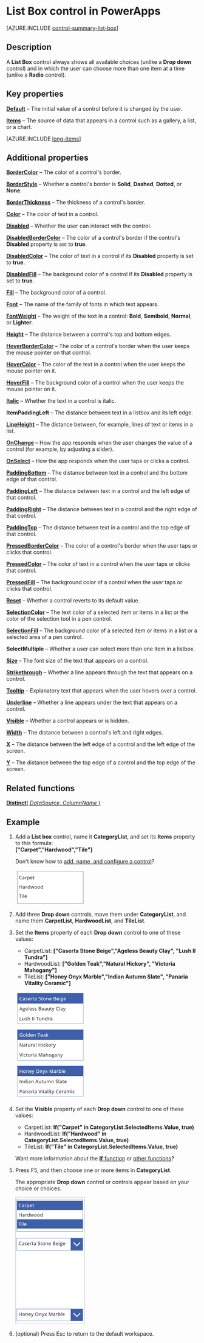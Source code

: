 <properties
    pageTitle="List Box control: reference | Microsoft PowerApps"
    description="Information, including properties and examples, about the List Box control"
    services=""
    suite="powerapps"
    documentationCenter="na"
    authors="aftowen"
    manager="erikre"
    editor=""
    tags=""/>

<tags
   ms.service="powerapps"
   ms.devlang="na"
   ms.topic="article"
   ms.tgt_pltfrm="na"
   ms.workload="na"
   ms.date="02/29/2016"
   ms.author="anneta"/>

# List Box control in PowerApps #
[AZURE.INCLUDE [control-summary-list-box](../../includes/control-summary-list-box.md)]

## Description ##
A **List Box** control always shows all available choices (unlike a **Drop down** control) and in which the user can choose more than one item at a time (unlike a **Radio** control).

## Key properties ##

[**Default**](../properties/properties-core.md) – The initial value of a control before it is changed by the user.

[**Items**](../properties/properties-core.md) – The source of data that appears in a control such as a gallery, a list, or a chart.

[AZURE.INCLUDE [long-items](../../includes/long-items.md)]

## Additional properties ##

[**BorderColor**](../properties/properties-color-border.md) – The color of a control's border.

[**BorderStyle**](../properties/properties-color-border.md) – Whether a control's border is **Solid**, **Dashed**, **Dotted**, or **None**.

[**BorderThickness**](../properties/properties-color-border.md) – The thickness of a control's border.

[**Color**](../properties/properties-color-border.md) – The color of text in a control.

[**Disabled**](../properties/properties-core.md) – Whether the user can interact with the control.

[**DisabledBorderColor**](../properties/properties-color-border.md) – The color of a control's border if the control's **Disabled** property is set to **true**.

[**DisabledColor**](../properties/properties-color-border.md) – The color of text in a control if its **Disabled** property is set to **true**.

[**DisabledFill**](../properties/properties-color-border.md) – The background color of a control if its **Disabled** property is set to **true**.

[**Fill**](../properties/properties-color-border.md) – The background color of a control.

[**Font**](../properties/properties-text.md) – The name of the family of fonts in which text appears.

[**FontWeight**](../properties/properties-text.md) – The weight of the text in a control: **Bold**, **Semibold**, **Normal**, or **Lighter**.

[**Height**](../properties/properties-size-location.md) – The distance between a control's top and bottom edges.

[**HoverBorderColor**](../properties/properties-color-border.md) – The color of a control's border when the user keeps the mouse pointer on that control.

[**HoverColor**](../properties/properties-color-border.md) – The color of the text in a control when the user keeps the mouse pointer on it.

[**HoverFill**](../properties/properties-color-border.md) – The background color of a control when the user keeps the mouse pointer on it.

[**Italic**](../properties/properties-text.md) – Whether the text in a control is italic.

**ItemPaddingLeft** – The distance between text in a listbox and its left edge.

[**LineHeight**](../properties/properties-text.md) – The distance between, for example, lines of text or items in a list.

[**OnChange**](../properties/properties-core.md) – How the app responds when the user changes the value of a control (for example, by adjusting a slider).

[**OnSelect**](../properties/properties-core.md) – How the app responds when the user taps or clicks a control.

[**PaddingBottom**](../properties/properties-size-location.md) – The distance between text in a control and the bottom edge of that control.

[**PaddingLeft**](../properties/properties-size-location.md) – The distance between text in a control and the left edge of that control.

[**PaddingRight**](../properties/properties-size-location.md) – The distance between text in a control and the right edge of that control.

[**PaddingTop**](../properties/properties-size-location.md) – The distance between text in a control and the top edge of that control.

[**PressedBorderColor**](../properties/properties-color-border.md) – The color of a control's border when the user taps or clicks that control.

[**PressedColor**](../properties/properties-color-border.md) – The color of text in a control when the user taps or clicks that control.

[**PressedFill**](../properties/properties-color-border.md) – The background color of a control when the user taps or clicks that control.

[**Reset**](../properties/properties-core.md) – Whether a control reverts to its default value.

[**SelectionColor**](../properties/properties-color-border.md) – The text color of a selected item or items in a list or the color of the selection tool in a pen control.

[**SelectionFill**](../properties/properties-color-border.md) – The background color of a selected item or items in a list or a selected area of a pen control.

**SelectMultiple** – Whether a user can select more than one item in a listbox.

[**Size**](../properties/properties-text.md) – The font size of the text that appears on a control.

[**Strikethrough**](../properties/properties-text.md) – Whether a line appears through the text that appears on a control.

[**Tooltip**](../properties/properties-core.md) – Explanatory text that appears when the user hovers over a control.

[**Underline**](../properties/properties-text.md) – Whether a line appears under the text that appears on a control.

[**Visible**](../properties/properties-core.md) – Whether a control appears or is hidden.

[**Width**](../properties/properties-size-location.md) – The distance between a control's left and right edges.

[**X**](../properties/properties-size-location.md) – The distance between the left edge of a control and the left edge of the screen.

[**Y**](../properties/properties-size-location.md) – The distance between the top edge of a control and the top edge of the screen.

## Related functions ##

[**Distinct**( *DataSource*, *ColumnName* )](function-distinct.md)

## Example ##
1. Add a **List box** control, name it **CategoryList**, and set its **Items** property to this formula:<br>
**["Carpet","Hardwood","Tile"]**

	Don't know how to [add, name, and configure a control](add-configure-controls.md)?

	![Flooring categories in listbox](./media/control-list-box/category-listbox.png)

1. Add three **Drop down** controls, move them under **CategoryList**, and name them **CarpetList**, **HardwoodList**, and **TileList**.

1. Set the **Items** property of each **Drop down** control to one of these values:
	- CarpetList: **["Caserta Stone Beige","Ageless Beauty Clay", "Lush II Tundra"]**
	- HardwoodList: **["Golden Teak","Natural Hickory", "Victoria Mahogany"]**
	- TileList: **["Honey Onyx Marble","Indian Autumn Slate", "Panaria Vitality Ceramic"]**

	![Flooring names in dropdown lists](./media/control-list-box/flooring-names.png)

1. Set the **Visible** property of each **Drop down** control to one of these values:
	- CarpetList: **If("Carpet" in CategoryList.SelectedItems.Value, true)**
	- HardwoodList: **If("Hardwood" in CategoryList.SelectedItems.Value, true)**
	- TileList: **If("Tile" in CategoryList.SelectedItems.Value, true)**

	Want more information about the [**If** function](function-if.md) or [other functions](formula-reference.md)?

1. Press F5, and then choose one or more items in **CategoryList**.

	The appropriate **Drop down** control or controls appear based on your choice or choices.

	![Flooring names in dropdown lists](./media/control-list-box/selected-lists.png)

1. (optional) Press Esc to return to the default workspace.
